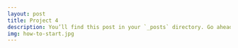 ```yaml
---
layout: post
title: Project 4
description: You’ll find this post in your `_posts` directory. Go ahead and edit it and re-build the site to see your changes. # Add post description (optional)
img: how-to-start.jpg 
---
```

